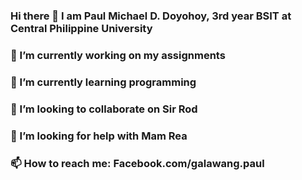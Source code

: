 ### Hi there 👋 I am Paul Michael D. Doyohoy, 3rd year BSIT at Central Philippine University
### 🔭 I’m currently working on my assignments
### 🌱 I’m currently learning programming
### 👯 I’m looking to collaborate on Sir Rod
### 🤔 I’m looking for help with Mam Rea
### 📫 How to reach me: Facebook.com/galawang.paul
<!--
**paulmdoyohoy/paulmdoyohoy** is a ✨ _special_ ✨ repository because its `README.md` (this file) appears on your GitHub profile.
